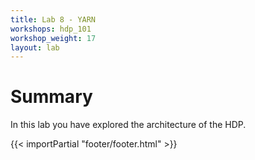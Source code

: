 ```yaml
---
title: Lab 8 - YARN
workshops: hdp_101
workshop_weight: 17
layout: lab
---
```


# Summary
In this lab you have explored the architecture of the HDP.

{{< importPartial "footer/footer.html" >}}
